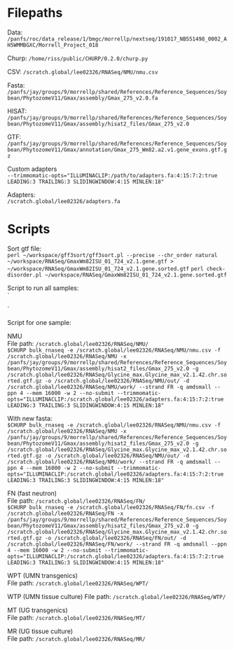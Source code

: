 # Filepaths


Data: `/panfs/roc/data_release/1/bmgc/morrellp/nextseq/191017_NB551498_0002_AH5WMMBGXC/Morrell_Project_018  ` 

Churp: `/home/riss/public/CHURP/0.2.0/churp.py`    

CSV: `/scratch.global/lee02326/RNASeq/NMU/nmu.csv`    

Fasta: `/panfs/jay/groups/9/morrellp/shared/References/Reference_Sequences/Soybean/PhytozomeV11/Gmax/assembly/Gmax_275_v2.0.fa`    
     
HISAT: `/panfs/jay/groups/9/morrellp/shared/References/Reference_Sequences/Soybean/PhytozomeV11/Gmax/assembly/hisat2_files/Gmax_275_v2.0`      
    
GTF: `/panfs/jay/groups/9/morrellp/shared/References/Reference_Sequences/Soybean/PhytozomeV11/Gmax/annotation/Gmax_275_Wm82.a2.v1.gene_exons.gtf.gz`

        
Custom adapters                
`--trimmomatic-opts="ILLUMINACLIP:/path/to/adapters.fa:4:15:7:2:true LEADING:3 TRAILING:3 SLIDINGWINDOW:4:15 MINLEN:18"`

Adapters:     
`
/scratch.global/lee02326/adapters.fa
`



# Scripts             

Sort gtf file:         
`
perl ~/workspace/gff3sort/gff3sort.pl --precise --chr_order natural ~/workspace/RNASeq/GmaxWm82ISU_01_724_v2.1.gene.gtf > ~/workspace/RNASeq/GmaxWm82ISU_01_724_v2.1.gene.sorted.gtf
`
`
perl check-disorder.pl ~/workspace/RNASeq/GmaxWm82ISU_01_724_v2.1.gene.sorted.gtf
`
                    
Script to run all samples:         
`

`

Script for one sample:  

NMU     
File path: `/scratch.global/lee02326/RNASeq/NMU/`     
`
$CHURP bulk_rnaseq -e /scratch.global/lee02326/RNASeq/NMU/nmu.csv -f /scratch.global/lee02326/RNASeq/NMU -x /panfs/jay/groups/9/morrellp/shared/References/Reference_Sequences/Soybean/PhytozomeV11/Gmax/assembly/hisat2_files/Gmax_275_v2.0 -g /scratch.global/lee02326/RNASeq/Glycine_max.Glycine_max_v2.1.42.chr.sorted.gtf.gz -o /scratch.global/lee02326/RNASeq/NMU/out/ -d /scratch.global/lee02326/RNASeq/NMU/work/ --strand FR -q amdsmall --ppn 4 --mem 16000 -w 2 --no-submit --trimmomatic-opts="ILLUMINACLIP:/scratch.global/lee02326/adapters.fa:4:15:7:2:true LEADING:3 TRAILING:3 SLIDINGWINDOW:4:15 MINLEN:18" 
`
                     
With new fasta:            
`$CHURP bulk_rnaseq -e /scratch.global/lee02326/RNASeq/NMU/nmu.csv -f /scratch.global/lee02326/RNASeq/NMU -x /panfs/jay/groups/9/morrellp/shared/References/Reference_Sequences/Soybean/PhytozomeV11/Gmax/assembly/hisat2_files/Gmax_275_v2.0 -g /scratch.global/lee02326/RNASeq/Glycine_max.Glycine_max_v2.1.42.chr.sorted.gtf.gz -o /scratch.global/lee02326/RNASeq/NMU/out/ -d /scratch.global/lee02326/RNASeq/NMU/work/ --strand FR -q amdsmall --ppn 4 --mem 16000 -w 2 --no-submit --trimmomatic-opts="ILLUMINACLIP:/scratch.global/lee02326/adapters.fa:4:15:7:2:true LEADING:3 TRAILING:3 SLIDINGWINDOW:4:15 MINLEN:18" 
`


FN (fast neutron)           
File path: `/scratch.global/lee02326/RNASeq/FN/`              
`
$CHURP bulk_rnaseq -e /scratch.global/lee02326/RNASeq/FN/fn.csv -f /scratch.global/lee02326/RNASeq/FN -x /panfs/jay/groups/9/morrellp/shared/References/Reference_Sequences/Soybean/PhytozomeV11/Gmax/assembly/hisat2_files/Gmax_275_v2.0 -g /scratch.global/lee02326/RNASeq/Glycine_max.Glycine_max_v2.1.42.chr.sorted.gtf.gz -o /scratch.global/lee02326/RNASeq/FN/out/ -d /scratch.global/lee02326/RNASeq/FN/work/ --strand FR -q amdsmall --ppn 4 --mem 16000 -w 2 --no-submit --trimmomatic-opts="ILLUMINACLIP:/scratch.global/lee02326/adapters.fa:4:15:7:2:true LEADING:3 TRAILING:3 SLIDINGWINDOW:4:15 MINLEN:18"
`

WPT (UMN transgenics)         
File path: `/scratch.global/lee02326/RNASeq/WPT/`                  


WTP (UMN tissue culture) 
File path: `/scratch.global/lee02326/RNASeq/WTP/`        


MT (UG transgenics)     
File path: `/scratch.global/lee02326/RNASeq/MT/`   


MR (UG tissue culture)      
File path: `/scratch.global/lee02326/RNASeq/MR/`    

